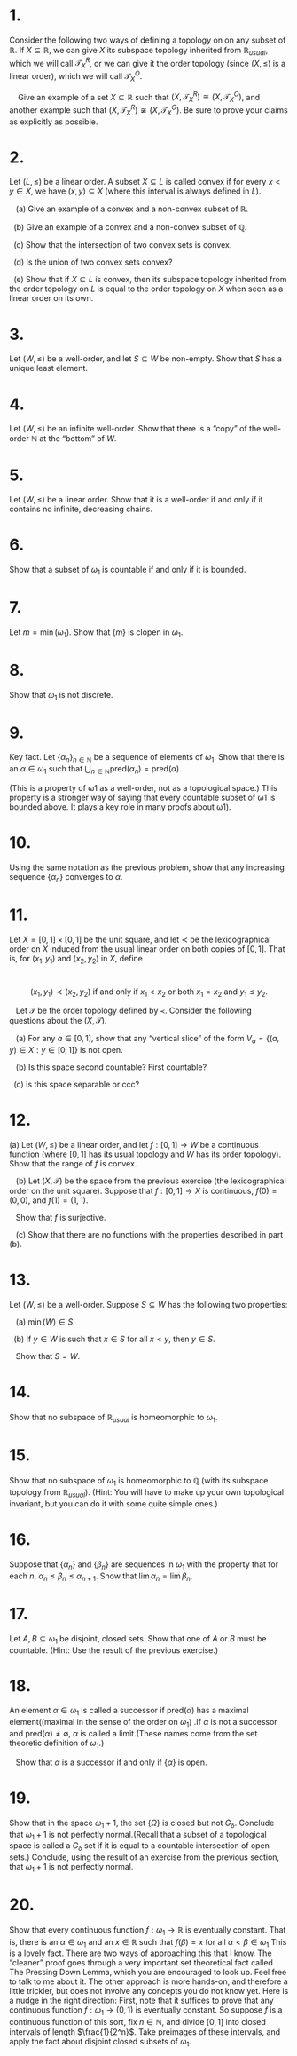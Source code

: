 # 1.
 Consider the following two ways of defining a topology on on any subset of $\mathbb{R}$. If $X \subseteq \mathbb{R}$, we can give $X$ its subspace topology inherited from $\mathbb{R}_{usual}$, which we will call $\mathcal{T}^R_X$, or we can give it the order topology (since $(X, \le)$ is a linear order), which we will call $\mathcal{T}^O_X$.

    Give an example of a set $X \subseteq \mathbb{R}$ such that $(X, \mathcal{T}^R_X) \cong (X, \mathcal{T}^O_X)$, and another example such that $(X, \mathcal{T}^R_X) \not\cong (X, \mathcal{T}^O_X)$. Be sure to prove your claims as explicitly as possible.

  

# 2.
Let $(L, \le)$ be a linear order. A subset $X \subseteq L$ is called convex if for every $x < y \in X$, we have $(x, y) \subseteq X$ (where this interval is always defined in $L$).

   (a) Give an example of a convex and a non-convex subset of $\mathbb{R}$.

   (b) Give an example of a convex and a non-convex subset of $\mathbb{Q}$.

   (c) Show that the intersection of two convex sets is convex.

   (d) Is the union of two convex sets convex?

   (e) Show that if $X \subseteq L$ is convex, then its subspace topology inherited from the order topology on $L$ is equal to the order topology on $X$ when seen as a linear order on its own.

  

# 3.
Let $(W, \le)$ be a well-order, and let $S \subseteq W$ be non-empty. Show that $S$ has a unique least element.

  

# 4.
Let $(W, \le)$ be an infinite well-order. Show that there is a “copy” of the well-order $\mathbb{N}$ at the “bottom” of $W$.

  

# 5.
Let $(W, \le)$ be a linear order. Show that it is a well-order if and only if it contains no infinite, decreasing chains.

  

# 6.
Show that a subset of $\omega_1$ is countable if and only if it is bounded.

  

# 7.
Let $m = \min(\omega_1)$. Show that $\{m\}$ is clopen in $\omega_1$.

  

# 8.
Show that $\omega_1$ is not discrete.

  

# 9.
Key fact. Let $\{\alpha_n\}_{n \in \mathbb{N}}$ be a sequence of elements of $\omega_1$. Show that there is an $\alpha \in \omega_1$ such that $\bigcup_{n \in \mathbb{N}} \text{pred}(\alpha_n) = \text{pred}(\alpha)$.
   
   (This is a property of ω1 as a well-order, not as a topological space.) This property is a stronger way of saying that every countable subset of ω1 is bounded above. It plays a key role in many proofs about ω1).

# 10.
Using the same notation as the previous problem, show that any increasing sequence $\{\alpha_n\}$ converges to $\alpha$.

  

# 11.
Let $X = [0, 1] \times [0, 1]$ be the unit square, and let $\prec$ be the lexicographical order on $X$ induced from the usual linear order on both copies of $[0, 1]$. That is, for $(x_1, y_1)$ and $(x_2, y_2)$ in $X$, define

    $$(x_1, y_1) \prec (x_2, y_2) \text{ if and only if } x_1 < x_2 \text{ or both } x_1 = x_2 \text{ and } y_1 \le y_2.$$

   Let $\mathcal{T}$ be the order topology defined by $\prec$. Consider the following questions about the $(X, \mathcal{T})$.

   (a) For any $a \in [0, 1]$, show that any “vertical slice” of the form $V_a = \{ (a, y) \in X : y \in [0, 1] \}$ is not open.

   (b) Is this space second countable? First countable?

   (c) Is this space separable or ccc?

  

# 12.
(a) Let $(W, \le)$ be a linear order, and let $f : [0, 1] \to W$ be a continuous function (where $[0, 1]$ has its usual topology and $W$ has its order topology). Show that the range of $f$ is convex.

   (b) Let $(X, \mathcal{T})$ be the space from the previous exercise (the lexicographical order on the unit square). Suppose that $f : [0, 1] \to X$ is continuous, $f(0) = (0, 0)$, and $f(1) = (1, 1)$.

   Show that $f$ is surjective.

   (c) Show that there are no functions with the properties described in part (b).

  

# 13.
Let $(W, \le)$ be a well-order. Suppose $S \subseteq W$ has the following two properties:

   (a) $\min(W) \in S$.

   (b) If $y \in W$ is such that $x \in S$ for all $x < y$, then $y \in S$.

   Show that $S = W$.
    
    
# 14.
Show that no subspace of $\mathbb{R}_{usual}$ is homeomorphic to $\omega_1$.

  

# 15.
Show that no subspace of $\omega_1$ is homeomorphic to $\mathbb{Q}$ (with its subspace topology from $\mathbb{R}_{usual}$).
  (Hint: You will have to make up your own topological invariant, but you can do it with some quite simple ones.)

  

# 16.
Suppose that $\{\alpha_n\}$ and $\{\beta_n\}$ are sequences in $\omega_1$ with the property that for each $n$, $\alpha_n \le \beta_n \le \alpha_{n+1}$. Show that $\lim \alpha_n = \lim \beta_n$.

  

# 17.
Let $A, B \subseteq \omega_1$ be disjoint, closed sets. Show that one of $A$ or $B$ must be countable.
 (Hint: Use the result of the previous exercise.)

  

# 18.
An element $\alpha \in \omega_1$ is called a successor if $\text{pred}(\alpha)$ has a maximal element((maximal in the sense of the order on $\omega_1$) .If $\alpha$ is not a successor and $\text{pred}(\alpha) \neq \emptyset$, $\alpha$ is called a limit.(These names come from the set theoretic definition of $\omega_1$.)

   Show that $\alpha$ is a successor if and only if $\{\alpha\}$ is open.

  

# 19.
Show that in the space $\omega_1 + 1$, the set $\{\Omega\}$ is closed but not $G_\delta$. Conclude that $\omega_1 + 1$ is not perfectly normal.(Recall that a subset of a topological space is called a $G_\delta$ set if it is equal to a countable intersection of open sets.) Conclude, using the result of an exercise from the previous section, that $\omega_1 + 1$ is not perfectly normal.

  

# 20.
Show that every continuous function $f : \omega_1 \to \mathbb{R}$ is eventually constant. That is, there is an $\alpha \in \omega_1$ and an $x \in \mathbb{R}$ such that $f(\beta) = x$ for all $\alpha < \beta \in \omega_1$
 This is a lovely fact. There are two ways of approaching this that I know. The “cleaner” proof goes through a very important set theoretical fact called The Pressing Down Lemma, which you are encouraged to look up. Feel free to talk to me about it. The other approach is more hands-on, and therefore a little trickier, but does not involve any concepts you do not know yet. Here is a nudge in the right direction:
   First, note that it suffices to prove that any continuous function $f : \omega_1 \to (0, 1)$ is eventually constant. So suppose $f$ is a continuous function of this sort, fix $n \in \mathbb{N}$, and divide $[0, 1]$ into closed intervals of length $\frac{1}{2^n}$. Take preimages of these intervals, and apply the fact about disjoint closed subsets of $\omega_1$.
   